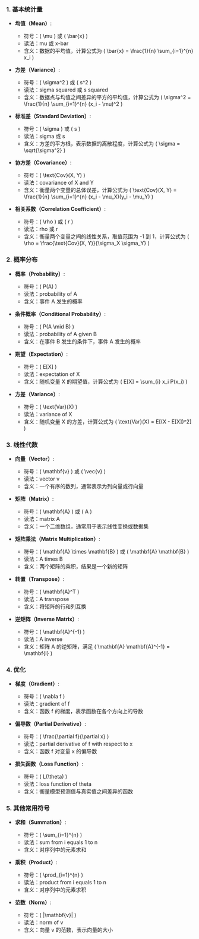 
### 1. **基本统计量**
- **均值（Mean）**:
  - 符号：\( \mu \) 或 \( \bar{x} \)
  - 读法：mu 或 x-bar
  - 含义：数据的平均值，计算公式为 \( \bar{x} = \frac{1}{n} \sum_{i=1}^{n} x_i \)

- **方差（Variance）**:
  - 符号：\( \sigma^2 \) 或 \( s^2 \)
  - 读法：sigma squared 或 s squared
  - 含义：数据点与均值之间差异的平方的平均值，计算公式为 \( \sigma^2 = \frac{1}{n} \sum_{i=1}^{n} (x_i - \mu)^2 \)

- **标准差（Standard Deviation）**:
  - 符号：\( \sigma \) 或 \( s \)
  - 读法：sigma 或 s
  - 含义：方差的平方根，表示数据的离散程度，计算公式为 \( \sigma = \sqrt{\sigma^2} \)

- **协方差（Covariance）**:
  - 符号：\( \text{Cov}(X, Y) \)
  - 读法：covariance of X and Y
  - 含义：衡量两个变量的总体误差，计算公式为 \( \text{Cov}(X, Y) = \frac{1}{n} \sum_{i=1}^{n} (x_i - \mu_X)(y_i - \mu_Y) \)

- **相关系数（Correlation Coefficient）**:
  - 符号：\( \rho \) 或 \( r \)
  - 读法：rho 或 r
  - 含义：衡量两个变量之间的线性关系，取值范围为 -1 到 1，计算公式为 \( \rho = \frac{\text{Cov}(X, Y)}{\sigma_X \sigma_Y} \)

### 2. **概率分布**
- **概率（Probability）**:
  - 符号：\( P(A) \)
  - 读法：probability of A
  - 含义：事件 A 发生的概率

- **条件概率（Conditional Probability）**:
  - 符号：\( P(A \mid B) \)
  - 读法：probability of A given B
  - 含义：在事件 B 发生的条件下，事件 A 发生的概率

- **期望（Expectation）**:
  - 符号：\( E[X] \)
  - 读法：expectation of X
  - 含义：随机变量 X 的期望值，计算公式为 \( E[X] = \sum_{i} x_i P(x_i) \)

- **方差（Variance）**:
  - 符号：\( \text{Var}(X) \)
  - 读法：variance of X
  - 含义：随机变量 X 的方差，计算公式为 \( \text{Var}(X) = E[(X - E[X])^2] \)

### 3. **线性代数**
- **向量（Vector）**:
  - 符号：\( \mathbf{v} \) 或 \( \vec{v} \)
  - 读法：vector v
  - 含义：一个有序的数列，通常表示为列向量或行向量

- **矩阵（Matrix）**:
  - 符号：\( \mathbf{A} \) 或 \( A \)
  - 读法：matrix A
  - 含义：一个二维数组，通常用于表示线性变换或数据集

- **矩阵乘法（Matrix Multiplication）**:
  - 符号：\( \mathbf{A} \times \mathbf{B} \) 或 \( \mathbf{A} \mathbf{B} \)
  - 读法：A times B
  - 含义：两个矩阵的乘积，结果是一个新的矩阵

- **转置（Transpose）**:
  - 符号：\( \mathbf{A}^T \)
  - 读法：A transpose
  - 含义：将矩阵的行和列互换

- **逆矩阵（Inverse Matrix）**:
  - 符号：\( \mathbf{A}^{-1} \)
  - 读法：A inverse
  - 含义：矩阵 A 的逆矩阵，满足 \( \mathbf{A} \mathbf{A}^{-1} = \mathbf{I} \)

### 4. **优化**
- **梯度（Gradient）**:
  - 符号：\( \nabla f \)
  - 读法：gradient of f
  - 含义：函数 f 的梯度，表示函数在各个方向上的导数

- **偏导数（Partial Derivative）**:
  - 符号：\( \frac{\partial f}{\partial x} \)
  - 读法：partial derivative of f with respect to x
  - 含义：函数 f 对变量 x 的偏导数

- **损失函数（Loss Function）**:
  - 符号：\( L(\theta) \)
  - 读法：loss function of theta
  - 含义：衡量模型预测值与真实值之间差异的函数

### 5. **其他常用符号**
- **求和（Summation）**:
  - 符号：\( \sum_{i=1}^{n} \)
  - 读法：sum from i equals 1 to n
  - 含义：对序列中的元素求和

- **乘积（Product）**:
  - 符号：\( \prod_{i=1}^{n} \)
  - 读法：product from i equals 1 to n
  - 含义：对序列中的元素求积

- **范数（Norm）**:
  - 符号：\( \|\mathbf{v}\| \)
  - 读法：norm of v
  - 含义：向量 v 的范数，表示向量的大小
